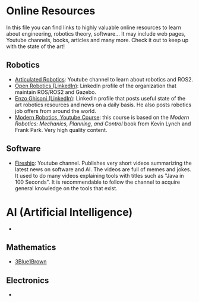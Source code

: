 # Online Resources

In this file you can find links to highly valuable online resources to learn about engineering, robotics theory, software... It may include web pages, Youtube channels, books, articles and many more. Check it out to keep up with the state of the art!

## Robotics

* [Articulated Robotics](https://www.youtube.com/@ArticulatedRobotics): Youtube channel to learn about robotics and ROS2.
* [Open Robotics (LinkedIn)](https://www.linkedin.com/company/open-source-robotics-foundation/): LinkedIn profile of the organization that maintain ROS/ROS2 and Gazebo.
* [Enzo Ghisoni (LinkedIn)](https://www.linkedin.com/in/enzo-ghisoni-robotics/): LinkedIn profile that posts useful state of the art robotics resources and news on a daily basis. He also posts robotics job offers from around the world.
* [Modern Robotics, Youtube Course](https://youtu.be/jVu-Hijns70?si=zJudVvBLX6kwDpjA): this course is based on the *Modern Robotics: Mechanics, Planning, and Control* book from Kevin Lynch and Frank Park. Very high quality content.  

## Software

* [Fireship](https://www.youtube.com/@Fireship): Youtube channel. Publishes very short videos summarizing the latest news on software and AI. The videos are full of memes and jokes. It used to do many videos explaining tools with titles such as "Java in 100 Seconds". It is recommendable to follow the channel to acquire general knowledge on the tools that exist. 

# AI (Artificial Intelligence)

* 

## Mathematics

* [3Blue1Brown](https://www.youtube.com/@3blue1brown) 

## Electronics

* 
